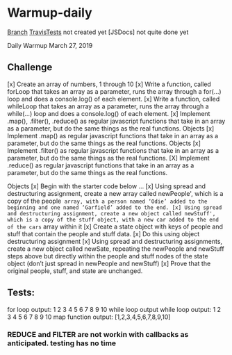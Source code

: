 # Warmup-daily

[Branch]()
[TravisTests]() not created yet
[JSDocs]  not quite done yet

Daily Warmup
March 27, 2019
## Challenge
[x] Create an array of numbers, 1 through 10
[x] Write a function, called forLoop that takes an array as a parameter, runs the array through a for(...) loop and does a console.log() of each element.
[x] Write a function, called whileLoop that takes an array as a parameter, runs the array through a while(...) loop and does a console.log() of each element.
[x] Implement .map(), .filter(), .reduce() as regular javascript functions that take in an array as a parameter, but do the same things as the real functions.
Objects
[x] Implement .map() as regular javascript functions that take in an array as a parameter, but do the same things as the real functions.
Objects
[x] Implement .filter() as regular javascript functions that take in an array as a parameter, but do the same things as the real functions.
[X] Implement .reduce() as regular javascript functions that take in an array as a parameter, but do the same things as the real functions.

Objects
[x] Begin with the starter code below …
[x] Using spread and destructuring assignment, create a new array called newPeople', which is a copy of the people` array, with a person named ‘Odie’ added to the beginning and one named ‘Garfield’ added to the end.
[x] Using spread and destructuring assignment, create a new object called newStuff', which is a copy of the stuff object, with a new car added to the end of the cars` array within it
[x] Create a state object with keys of people and stuff that contain the people and stuff data.
[x] Do this using object destructuring assignment
[x] Using spread and destructuring assignments, create a new object called newSate, repeating the newPeople and newStuff steps above but directly within the people and stuff nodes of the state object (don’t just spread in newPeople and newStuff)
[x] Prove that the original people, stuff, and state are unchanged.

## Tests:
for loop output: 1 2 3 4 5 6 7 8 9 10
while loop output
while loop output: 1 2 3 4 5 6 7 8 9 10
map function output: \[1,2,3,4,5,6,7,8,9,10]



### REDUCE and FILTER are not workin with callbacks as anticipated. testing has no time


